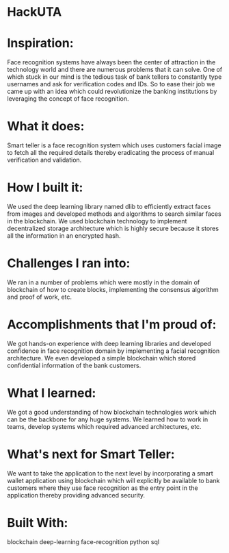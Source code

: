 # HackUTA


# Inspiration:
Face recognition systems have always been the center of attraction in the technology world and there are numerous problems that it can solve. One of which stuck in our mind is the tedious task of bank tellers to constantly type usernames and ask for verification codes and IDs. So to ease their job we came up with an idea which could revolutionize the banking institutions by leveraging the concept of face recognition.

# What it does:
Smart teller is a face recognition system which uses customers facial image to fetch all the required details thereby eradicating the process of manual verification and validation.

# How I built it:
We used the deep learning library named dlib to efficiently extract faces from images and developed methods and algorithms to search similar faces in the blockchain. We used blockchain technology to implement decentralized storage architecture which is highly secure because it stores all the information in an encrypted hash.

# Challenges I ran into:
We ran in a number of problems which were mostly in the domain of blockchain of how to create blocks, implementing the consensus algorithm and proof of work, etc.

# Accomplishments that I'm proud of:
We got hands-on experience with deep learning libraries and developed confidence in face recognition domain by implementing a facial recognition architecture. We even developed a simple blockchain which stored confidential information of the bank customers.

# What I learned:
We got a good understanding of how blockchain technologies work which can be the backbone for any huge systems. We learned how to work in teams, develop systems which required advanced architectures, etc.

# What's next for Smart Teller:
We want to take the application to the next level by incorporating a smart wallet application using blockchain which will explicitly be available to bank customers where they use face recognition as the entry point in the application thereby providing advanced security.

# Built With:
blockchain
deep-learning
face-recognition
python
sql
